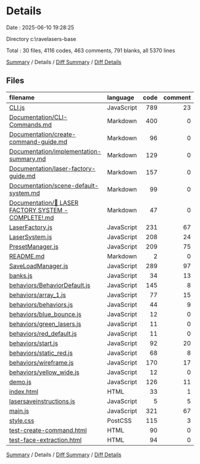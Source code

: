 # Details

Date : 2025-06-10 19:28:25

Directory c:\\ravelasers-base

Total : 30 files,  4116 codes, 463 comments, 791 blanks, all 5370 lines

[Summary](results.md) / Details / [Diff Summary](diff.md) / [Diff Details](diff-details.md)

## Files
| filename | language | code | comment | blank | total |
| :--- | :--- | ---: | ---: | ---: | ---: |
| [CLI.js](/CLI.js) | JavaScript | 789 | 23 | 102 | 914 |
| [Documentation/CLI-Commands.md](/Documentation/CLI-Commands.md) | Markdown | 400 | 0 | 109 | 509 |
| [Documentation/create-command-guide.md](/Documentation/create-command-guide.md) | Markdown | 96 | 0 | 33 | 129 |
| [Documentation/implementation-summary.md](/Documentation/implementation-summary.md) | Markdown | 129 | 0 | 32 | 161 |
| [Documentation/laser-factory-guide.md](/Documentation/laser-factory-guide.md) | Markdown | 157 | 0 | 38 | 195 |
| [Documentation/scene-default-system.md](/Documentation/scene-default-system.md) | Markdown | 99 | 0 | 28 | 127 |
| [Documentation/🎯 LASER FACTORY SYSTEM - COMPLETE!.md](/Documentation/%F0%9F%8E%AF%20LASER%20FACTORY%20SYSTEM%20-%20COMPLETE!.md) | Markdown | 47 | 0 | 5 | 52 |
| [LaserFactory.js](/LaserFactory.js) | JavaScript | 231 | 67 | 45 | 343 |
| [LaserSystem.js](/LaserSystem.js) | JavaScript | 208 | 24 | 54 | 286 |
| [PresetManager.js](/PresetManager.js) | JavaScript | 209 | 75 | 55 | 339 |
| [README.md](/README.md) | Markdown | 2 | 0 | 1 | 3 |
| [SaveLoadManager.js](/SaveLoadManager.js) | JavaScript | 289 | 97 | 36 | 422 |
| [banks.js](/banks.js) | JavaScript | 34 | 13 | 10 | 57 |
| [behaviors/BehaviorDefault.js](/behaviors/BehaviorDefault.js) | JavaScript | 145 | 8 | 35 | 188 |
| [behaviors/array\_1.js](/behaviors/array_1.js) | JavaScript | 77 | 15 | 11 | 103 |
| [behaviors/behaviors.js](/behaviors/behaviors.js) | JavaScript | 44 | 9 | 8 | 61 |
| [behaviors/blue\_bounce.js](/behaviors/blue_bounce.js) | JavaScript | 12 | 0 | 2 | 14 |
| [behaviors/green\_lasers.js](/behaviors/green_lasers.js) | JavaScript | 11 | 0 | 2 | 13 |
| [behaviors/red\_default.js](/behaviors/red_default.js) | JavaScript | 11 | 0 | 2 | 13 |
| [behaviors/start.js](/behaviors/start.js) | JavaScript | 92 | 20 | 8 | 120 |
| [behaviors/static\_red.js](/behaviors/static_red.js) | JavaScript | 68 | 8 | 6 | 82 |
| [behaviors/wireframe.js](/behaviors/wireframe.js) | JavaScript | 170 | 17 | 38 | 225 |
| [behaviors/yellow\_wide.js](/behaviors/yellow_wide.js) | JavaScript | 12 | 0 | 2 | 14 |
| [demo.js](/demo.js) | JavaScript | 126 | 11 | 17 | 154 |
| [index.html](/index.html) | HTML | 33 | 1 | 3 | 37 |
| [lasersaveinstructions.js](/lasersaveinstructions.js) | JavaScript | 5 | 5 | 4 | 14 |
| [main.js](/main.js) | JavaScript | 321 | 67 | 57 | 445 |
| [style.css](/style.css) | PostCSS | 115 | 3 | 22 | 140 |
| [test-create-command.html](/test-create-command.html) | HTML | 90 | 0 | 10 | 100 |
| [test-face-extraction.html](/test-face-extraction.html) | HTML | 94 | 0 | 16 | 110 |

[Summary](results.md) / Details / [Diff Summary](diff.md) / [Diff Details](diff-details.md)